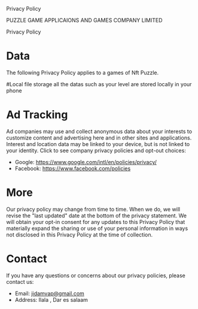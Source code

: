 Privacy Policy

PUZZLE GAME APPLICAIONS AND GAMES COMPANY LIMITED

Privacy Policy

# Data
The following Privacy Policy applies to a games of Nft Puzzle.

#Local file storage all the datas such as your level are stored locally in your phone 

<!-- We use technologies like cookies (small files stored by your browser), web beacons, or unique device identifiers to anonymously identify your computer or device so we can deliver a better experience. Our systems also log information like your browser, operating system and IP address.
We also may collect personally identifiable information that you provide to us, such as your name, address, phone number or email address. With your permission, we may also access other personal information on your device, such as your phone book, calendar or messages, in order to provide services to you. If authorized by you, we may also access profile and other information from social network services like Facebook.
Our systems are not designed to associate personal information with your activities (such as the pages you view or things you click on or search for).
We do not knowingly contact or collect personal information from children under 13. If you believe we have inadvertently collected such information, please contact us so we can promptly obtain parental consent or remove the information.
 -->
<!--  
# Location
To customize our services for you, we and our partners may collect, use, and share precise location data, including the real-time geographic location of your computer or device. This location data is collected anonymously in a form that does not personally identify you and is used only to provide and improve our service. We may obtain your consent on your first use of the service.
 -->
<!-- 
# Sharing
We generally do not share personally identifiable information (such as name, address, email or phone) with other companies unless approved by you.

 -->

# Ad Tracking
Ad companies may use and collect anonymous data about your interests to customize content and advertising here and in other sites and applications. Interest and location data may be linked to your device, but is not linked to your identity. Click to see company privacy policies and opt-out choices:
- Google: https://www.google.com/intl/en/policies/privacy/
- Facebook: https://www.facebook.com/policies


<!-- # Vendors
Analytics companies may access anonymous data (such as your IP address or device ID) to help us understand how our services are used. They use this data solely on our behalf. They do not share it except in aggregate form; no data is shared as to any individual user. Click to see company privacy policies that govern their use of data.
 -->
 
<!-- # Security
We take reasonable steps to secure your personally identifiable information against unauthorized access or disclosure. We encrypt transmission of data on pages where you provide payment information. However, no security or encryption method can be guaranteed to protect information from hackers or human error.
Information we collect may be stored or processed on computers located in any country where we do business.
 -->

<!-- # Special
To operate the service, we also may make identifiable and anonymous information available to third parties in these limited circumstances: (1) with your express consent, (2) when we have a good faith belief it is required by law, (3) when we have a good faith belief it is necessary to protect our rights or property, or (4) to any successor or purchaser in a merger, acquisition, liquidation, dissolution or sale of assets. Your consent will not be required for disclosure in these cases, but we will attempt to notify you, to the extent permitted by law to do so.
 -->
 
 
# More
Our privacy policy may change from time to time. When we do, we will revise the "last updated" date at the bottom of the privacy statement. We will obtain your opt-in consent for any updates to this Privacy Policy that materially expand the sharing or use of your personal information in ways not disclosed in this Privacy Policy at the time of collection.


# Contact
If you have any questions or concerns about our privacy policies, please contact us:
- Email: jidamvap@gmail.com
- Address: Ilala , Dar es salaam
